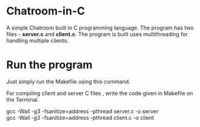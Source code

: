 # Chatroom-in-C

A simple Chatroom built in C programming language. The program has two files - <b>server.c</b> and <b>client.c</b>. The program is built uses multithreading for handling multiple clients.

# Run the program
Just simply run the Makefile using this command. <br/>

For compiling client and server C files , write the code given in Makefile on the Terminal. <br/>

gcc -Wall -g3 -fsanitize=address -pthread server.c -o server <br/>
gcc -Wall -g3 -fsanitize=address -pthread client.c -o client


